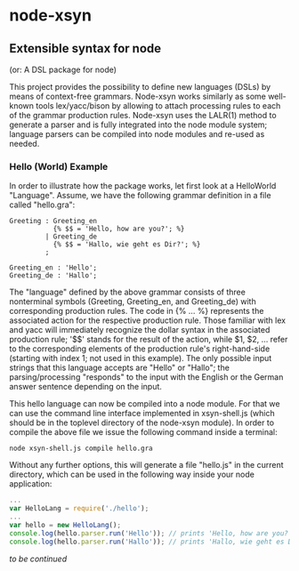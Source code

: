 # node-xsyn
## Extensible syntax for node
(or: A DSL package for node)

This project provides the possibility to define new languages (DSLs) by means of context-free grammars. Node-xsyn works similarly as some well-known tools lex/yacc/bison by allowing to attach processing rules to each of the grammar production rules. Node-xsyn uses the LALR(1) method to generate a parser and is fully integrated into the node module system; language parsers can be compiled into node modules and re-used as needed.

### Hello (World) Example

In order to illustrate how the package works, let first look at a HelloWorld "Language". Assume, we have the following grammar definition in a file called "hello.gra":

```
Greeting : Greeting_en
           {% $$ = 'Hello, how are you?'; %}
         | Greeting_de
           {% $$ = 'Hallo, wie geht es Dir?'; %}
         ;
         
Greeting_en : 'Hello';
Greeting_de : 'Hallo';
```
The "language" defined by the above grammar consists of three nonterminal symbols (Greeting, Greeting\_en, and Greeting\_de) with corresponding production rules. The code in {% ... %} represents the associated action for the respective production rule. Those familiar with lex and yacc will immediately recognize the dollar syntax in the associated production rule; '$$' stands for the result of the action, while $1, $2, ... refer to the corresponding elements of the production rule's right-hand-side (starting with index 1; not used in this example). The only possible input strings that this language accepts are "Hello" or "Hallo"; the parsing/processing "responds" to the input with the English or the German answer sentence depending on the input.

This hello language can now be compiled into a node module. For that we can use the command line interface implemented in xsyn-shell.js (which should be in the toplevel directory of the node-xsyn module). In order to compile the above file we issue the following command inside a terminal:

```
node xsyn-shell.js compile hello.gra
```
Without any further options, this will generate a file "hello.js" in the current directory, which can be used in the following way inside your node application:
```javascript
...
var HelloLang = require('./hello');
...
var hello = new HelloLang();
console.log(hello.parser.run('Hello')); // prints 'Hello, how are you?'
console.log(hello.parser.run('Hallo')); // prints 'Hallo, wie geht es Dir?'

```

_to be continued_
